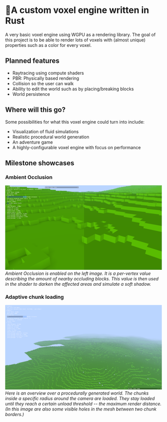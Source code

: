 # 🚀A custom voxel engine written in Rust

A very basic voxel engine using WGPU as a rendering library.
The goal of this project is to be able to render lots of voxels with (almost unique) properties such as a color for
every voxel.

## Planned features

- Raytracing using compute shaders
- PBR: Physically based rendering
- Collision so the user can walk
- Ability to edit the world such as by placing/breaking blocks
- World persistence

## Where will this go?

Some possibilities for what this voxel engine could turn into include:

- Visualization of fluid simulations
- Realistic procedural world generation
- An adventure game
- A highly-configurable voxel engine with focus on performance

## Milestone showcases

### Ambient Occlusion

![screenshot](images/ambient_occlusion.png)
*Ambient Occlusion is enabled on the left image. It is a per-vertex value describing the amount of nearby occluding
blocks. This value is then used in the shader to darken the affected areas and simulate a soft shadow.*

### Adaptive chunk loading

![screenshot](images/overview.png)
*Here is an overview over a procedurally generated world. The chunks inside a specific radius around the camera are
loaded. They stay loaded until they reach a certain unload threshold -- the maximum render distance. (In this image are
also some visible holes in the mesh between two chunk borders.)* 